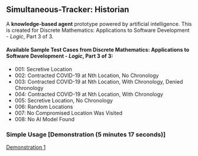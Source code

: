 <h2>Simultaneous-Tracker: Historian</h2>

A <strong>knowledge-based agent</strong> prototype powered by artificial intelligence. This is created for Discrete Mathematics: Applications to Software Development - <I>Logic</I>, Part 3 of 3.

<h4>Available Sample Test Cases from <strong>Discrete Mathematics: Applications to Software Development</strong> - <I>Logic</I>, Part 3 of 3:</h4>
<ul>
  <li>001: Secretive Location </li>
  <li>002: Contracted COVID-19 at Nth Location, No Chronology</li>
  <li>003: Contracted COVID-19 at Nth Location, With Chronology, Denied Chronology</li>
  <li>004: Contracted COVID-19 at Nth Location, With Chronology</li>
  <li>005: Secretive Location, No Chronology</li>
  <li>006: Random Locations</li>
  <li>007: No Compromised Location Was Visited</li>
  <li>008: No AI Model Found</li>
</ul>

<h3>Simple Usage [Demonstration (5 minutes 17 seconds)]</h3>

<a href="https://github.com/softhauz/OS-DSASD-Agent/tree/master/video">
Demonstration 1
</a>